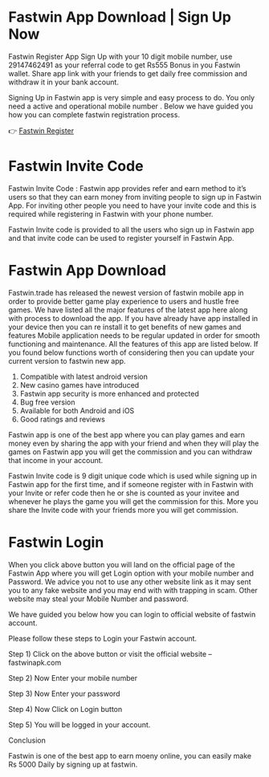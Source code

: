 # Fastwin App Download | Sign Up Now
Fastwin Register App Sign Up with your 10 digit mobile number, use 29147462491 as your referral code to get Rs555 Bonus in you Fastwin wallet. Share app link with your friends to get daily free commission and withdraw it in your bank account.

Signing Up in Fastwin app is very simple and easy process to do. You only need a active and operational mobile number . Below we have guided you how you can complete fastwin registration process.

👉 [Fastwin Register](fastwinapk.com)

# Fastwin Invite Code

Fastwin Invite Code : Fastwin app provides refer and earn method to it’s users so that they can earn money from inviting people to sign up in Fastwin App. For inviting other people you need to have your invite code and this is required while registering in Fastwin with your phone number.

Fastwin Invite code is provided to all the users who sign up in Fastwin app and that invite code can be used to register yourself in Fastwin App.

# Fastwin App Download

Fastwin.trade has released the newest version of fastwin mobile app in order to provide better game play experience to users and hustle free games. We have listed all the major features of the latest app here along with process to download the app. If you have already have app installed in your device then you can re install it to get benefits of new games and features Mobile application needs to be regular updated in order for smooth functioning and maintenance. All the features of this app are listed below. If you found below functions worth of considering then you can update your current version to fastwin new app.

1) Compatible with latest android version
2) New casino games have introduced
3) Fastwin app security is more enhanced and protected
4) Bug free version
5) Available for both Android and iOS
6) Good ratings and reviews

Fastwin app is one of the best app where you can play games and earn money even by sharing the app with your friend and when they will play the games on Fastwin app you will get the commission and you can withdraw that income in your account.

Fastwin Invite code is 9 digit unique code which is used while signing up in Fastwin app for the first time, and if someone register with in Fastwin with your Invite or refer code then he or she is counted as your invitee and whenever he plays the game you will get the commission for this. More you share the Invite code with your friends more you will get commission.

# Fastwin Login

When you click above button you will land on the official page of the Fastwin App where you will get Login option with your mobile number and Password. We advice you not to use any other website link as it may sent you to any fake website and you may end with with trapping in scam. Other website may steal your Mobile Number and password.

We have guided you below how you can login to official website of fastwin account.

Please follow these steps to Login your Fastwin account.

Step 1) Click on the above button or visit the official website – fastwinapk.com

Step 2) Now Enter your mobile number

Step 3) Now Enter your password

Step 4) Now Click on Login button

Step 5) You will be logged in your account.

Conclusion

Fastwin is one of the best app to earn moeny online, you can easily make Rs 5000 Daily by signing up at fastwin.

